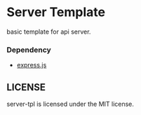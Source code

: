 # Server Template

basic template for api server.


### Dependency 

* [express.js](http://expressjs.com)


## LICENSE

server-tpl is licensed under the MIT license.